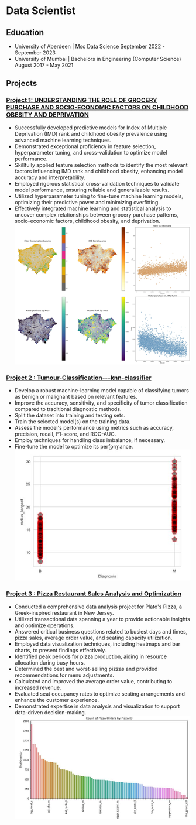 # Data Scientist

## Education
* University of Aberdeen | 
  Msc Data Science
  September 2022 - September 2023
* University of Mumbai | 
  Bachelors in Engineering (Computer Science)
  August 2017 - May 2021

## Projects
### [Project 1: UNDERSTANDING THE ROLE OF GROCERY PURCHASE AND SOCIO-ECONOMIC FACTORS ON CHILDHOOD OBESITY AND DEPRIVATION](https://github.com/vrajesh990/Tesco)
* Successfully developed predictive models for Index of Multiple Deprivation (IMD) rank and childhood obesity prevalence using advanced machine learning techniques.
* Demonstrated exceptional proficiency in feature selection, hyperparameter tuning, and cross-validation to optimize model performance.
* Skillfully applied feature selection methods to identify the most relevant factors influencing IMD rank and childhood obesity, enhancing model accuracy and interpretability.
* Employed rigorous statistical cross-validation techniques to validate model performance, ensuring reliable and generalizable results.
* Utilized hyperparameter tuning to fine-tune machine learning models, optimizing their predictive power and minimizing overfitting.
* Effectively integrated machine learning and statistical analysis to uncover complex relationships between grocery purchase patterns, socio-economic factors, childhood obesity, and deprivation.
![](/images/IMD_visual.jpg)

### [Project 2 : Tumour-Classification---knn-classifier](https://github.com/vrajesh990/Tumour-Classification---knn-classifier)
* Develop a robust machine-learning model capable of classifying tumors as benign or malignant based on relevant features.
* Improve the accuracy, sensitivity, and specificity of tumor classification compared to traditional diagnostic methods.
* Split the dataset into training and testing sets.
* Train the selected model(s) on the training data.
* Assess the model's performance using metrics such as accuracy, precision, recall, F1-score, and ROC-AUC.
* Employ techniques for handling class imbalance, if necessary.
* Fine-tune the model to optimize its performance.
![](/images/tumor.JPG)

### [Project 3 : Pizza Restaurant Sales Analysis and Optimization](https://github.com/vrajesh990/pizza-restaurant-sales/blob/main/pizza%20sales.ipynb)
* Conducted a comprehensive data analysis project for Plato's Pizza, a Greek-inspired restaurant in New Jersey.
* Utilized transactional data spanning a year to provide actionable insights and optimize operations.
* Answered critical business questions related to busiest days and times, pizza sales, average order value, and seating capacity utilization.
* Employed data visualization techniques, including heatmaps and bar charts, to present findings effectively.
* Identified peak periods for pizza production, aiding in resource allocation during busy hours.
* Determined the best and worst-selling pizzas and provided recommendations for menu adjustments.
* Calculated and improved the average order value, contributing to increased revenue.
* Evaluated seat occupancy rates to optimize seating arrangements and enhance the customer experience.
* Demonstrated expertise in data analysis and visualization to support data-driven decision-making.
![](/images/pizza%20sales.JPG)
